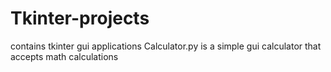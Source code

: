 # Tkinter-projects
contains tkinter gui applications
Calculator.py is a simple gui calculator that accepts math calculations
